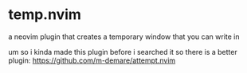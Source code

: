 # temp.nvim
a neovim plugin that creates a temporary window that you can write in

um so i kinda made this plugin before i searched it so there is a better plugin: https://github.com/m-demare/attempt.nvim
